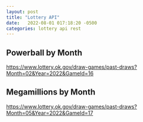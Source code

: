 ```yaml
---
layout: post
title: "Lottery API"
date:   2022-08-01 017:18:20 -0500
categories: lottery api rest
---
```


## Powerball by Month
https://www.lottery.ok.gov/draw-games/past-draws?Month=02&Year=2022&GameId=16

## Megamillions by Month
https://www.lottery.ok.gov/draw-games/past-draws?Month=05&Year=2022&GameId=17